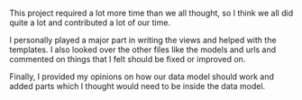 This project required a lot more time than we all thought, so I think we all did quite a lot and contributed a lot of our time.

I personally played a major part in writing the views and helped with the templates. I also looked over the other files like the models and urls and commented on things that I felt should be fixed or improved on.

Finally, I provided my opinions on how our data model should work and added parts which I thought would need to be inside the data model.
